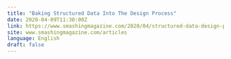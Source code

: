 ```yaml
---
title: "Baking Structured Data Into The Design Process"
date: 2020-04-09T11:30:00Z
link: https://www.smashingmagazine.com/2020/04/structured-data-design-process/?utm_medium=RSS&utm_source=news.12bit.vn
site: www.smashingmagazine.com/articles
language: English
draft: false
---
```

